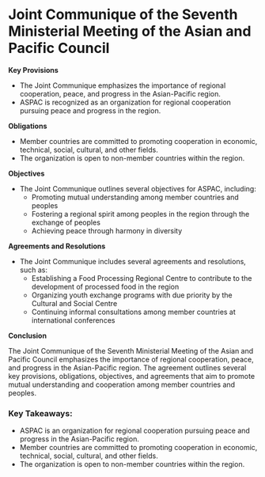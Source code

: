 **Joint Communique of the Seventh Ministerial Meeting of the Asian and Pacific Council**
===========================================================

**Key Provisions**

*   The Joint Communique emphasizes the importance of regional cooperation, peace, and progress in the Asian-Pacific region.
*   ASPAC is recognized as an organization for regional cooperation pursuing peace and progress in the region.

**Obligations**

*   Member countries are committed to promoting cooperation in economic, technical, social, cultural, and other fields.
*   The organization is open to non-member countries within the region.

**Objectives**

*   The Joint Communique outlines several objectives for ASPAC, including:
    *   Promoting mutual understanding among member countries and peoples
    *   Fostering a regional spirit among peoples in the region through the exchange of peoples
    *   Achieving peace through harmony in diversity

**Agreements and Resolutions**

*   The Joint Communique includes several agreements and resolutions, such as:
    *   Establishing a Food Processing Regional Centre to contribute to the development of processed food in the region
    *   Organizing youth exchange programs with due priority by the Cultural and Social Centre
    *   Continuing informal consultations among member countries at international conferences

**Conclusion**

The Joint Communique of the Seventh Ministerial Meeting of the Asian and Pacific Council emphasizes the importance of regional cooperation, peace, and progress in the Asian-Pacific region. The agreement outlines several key provisions, obligations, objectives, and agreements that aim to promote mutual understanding and cooperation among member countries and peoples.

### Key Takeaways:

*   ASPAC is an organization for regional cooperation pursuing peace and progress in the Asian-Pacific region.
*   Member countries are committed to promoting cooperation in economic, technical, social, cultural, and other fields.
*   The organization is open to non-member countries within the region.
